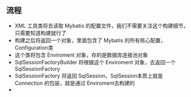 ## 流程

* XML 工具类将去读取 Mybatis 的配置文件，我们不需要关注这个构建细节，只需要知道构建就行了
* 构建之后将返回一个对象，里面包含了 Mybatis 的所有核心配置，Configuration类
* 这个类将包含 Enviroment 对象，存的是数据库连接池对象
* SqlSessionFactoryBuilder 将根据这个 Enviroment 对象，去返回一个SqlSessionFactory
* SqlSessionFactory 将返回 SqlSession，SqlSession本质上就是 Connection 的包装，就是通过 Enviroment去构建的
* 